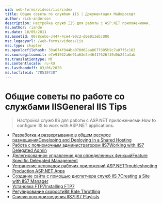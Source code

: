 ```yaml
---
uid: web-forms/videos/iis/index
title: Общие советы по службам IIS | Документация Майкрософт
author: rick-anderson
description: Настройка служб IIS для работы с ASP.NET приложениями.
ms.author: riande
ms.date: 10/05/2011
ms.assetid: 0078ceb6-3447-4ce4-90c2-d0e013ebc000
msc.legacyurl: /web-forms/videos/iis
msc.type: chapter
ms.openlocfilehash: 30a6f4f944ba070d02aa8677085b9c7a07f5c162
ms.sourcegitcommit: e7e91932a6e91a63e2e46417626f39d6b244a3ab
ms.translationtype: MT
ms.contentlocale: ru-RU
ms.lasthandoff: 03/06/2020
ms.locfileid: "78519738"
---
```

# <a name="general-iis-tips"></a><span data-ttu-id="94074-103">Общие советы по работе со службами IIS</span><span class="sxs-lookup"><span data-stu-id="94074-103">General IIS Tips</span></span>

> <span data-ttu-id="94074-104">Настройка служб IIS для работы с ASP.NET приложениями.</span><span class="sxs-lookup"><span data-stu-id="94074-104">How to configure IIS to work with ASP.NET applications.</span></span>

- [<span data-ttu-id="94074-105">Разработка и развертывание в общем ресурсе размещения</span><span class="sxs-lookup"><span data-stu-id="94074-105">Developing and Deploying In a Shared Hosting</span></span>](developing-and-deploying-in-a-shared-hosting.md)
- [<span data-ttu-id="94074-106">Работа с полномочным администратором IIS7</span><span class="sxs-lookup"><span data-stu-id="94074-106">Working with IIS7 Delegated Admin</span></span>](working-with-iis7-deligated-admin.md)
- [<span data-ttu-id="94074-107">Делегированное управление для определенных функций</span><span class="sxs-lookup"><span data-stu-id="94074-107">Feature Specific Delegated Management</span></span>](feature-specific-delegated-management.md)
- [<span data-ttu-id="94074-108">Устранение неполадок рабочих приложений ASP.NET</span><span class="sxs-lookup"><span data-stu-id="94074-108">Troubleshooting Production ASP.NET Apps</span></span>](troubleshooting-production-aspnet-apps.md)
- [<span data-ttu-id="94074-109">Создание сайта с помощью диспетчера служб IIS 7</span><span class="sxs-lookup"><span data-stu-id="94074-109">Creating a Site with IIS7 Manager</span></span>](creating-a-site-with-iis7-manager.md)
- [<span data-ttu-id="94074-110">Установка FTP7</span><span class="sxs-lookup"><span data-stu-id="94074-110">Installing FTP7</span></span>](installing-ftp7.md)
- [<span data-ttu-id="94074-111">Регулирование скорости</span><span class="sxs-lookup"><span data-stu-id="94074-111">Bit Rate Throttling</span></span>](bit-rate-throttling.md)
- [<span data-ttu-id="94074-112">Списки воспроизведения IIS7</span><span class="sxs-lookup"><span data-stu-id="94074-112">IIS7 Playlists</span></span>](iis7-playlists.md)
